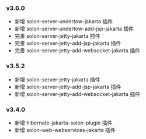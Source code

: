 
### v3.6.0

* 新增 solon-server-undertow-jakarta 插件
* 新增 solon-server-undertow-add-jsp-jakarta 插件
* 完善 solon-server-jetty-jakarta 插件
* 完善 solon-server-jetty-add-jsp-jakarta 插件
* 完善 solon-server-jetty-add-websocket-jakarta 插件

### v3.5.2

* 新增 solon-server-jetty-jakarta 插件
* 新增 solon-server-jetty-add-jsp-jakarta 插件
* 新增 solon-server-jetty-add-websocket-jakarta 插件

### v3.4.0

* 新增 hibernate-jakarta-solon-plugin 插件
* 新增 solon-web-webservices-jakarta 插件